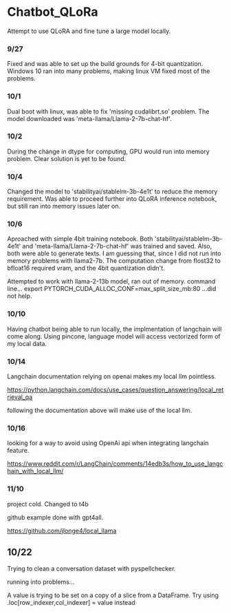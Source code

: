 # Chatbot_QLoRa
Attempt to use QLoRA  and fine tune a large model locally.



### 9/27
Fixed and was able to set up the build grounds for 4-bit quantization. Windows 10 ran into many problems, making linux VM fixed most of the problems.

### 10/1
Dual boot with linux, was able to fix 'missing cudalibrt.so' problem.
The model downloaded was 'meta-llama/Llama-2-7b-chat-hf'.

### 10/2
During the change in dtype for computing, GPU would run into memory problem.
Clear solution is yet to be found.

### 10/4
Changed the model to 'stabilityai/stablelm-3b-4e1t' to reduce the memory requirement. Was able to proceed further into QLoRA inference notebook, but still ran into memory issues later on.

### 10/6
Aproached with simple 4bit training notebook. Both 'stabilityai/stablelm-3b-4e1t' and 'meta-llama/Llama-2-7b-chat-hf' was trained and saved. Also, both were able to generate texts. I am guessing that, since I did not run into memory problems with llama2-7b. The computation change from flost32 to bfloat16 required vram, and the 4bit quantization didn't.

Attempted to work  with llama-2-13b model, ran out of memory. command line... export PYTORCH_CUDA_ALLOC_CONF=max_split_size_mb:80 ...did not help.

### 10/10
Having chatbot being able to run locally, the implmentation of langchain will come along. Using pincone, language model will access vectorized form of my local data.

### 10/14
Langchain documentation relying on openai makes my local llm pointless.

https://python.langchain.com/docs/use_cases/question_answering/local_retrieval_qa

following the documentation above will make use of the local llm.

### 10/16
looking for a way to avoid using OpenAi api when integrating langchain feature.

https://www.reddit.com/r/LangChain/comments/14edb3s/how_to_use_langchain_with_local_llm/

### 11/10

project cold. Changed to t4b

github example done with gpt4all.

https://github.com/jlonge4/local_llama

## 10/22
Trying to clean a conversation dataset with pyspellchecker.

running into problems...

A value is trying to be set on a copy of a slice from a DataFrame.
Try using .loc[row_indexer,col_indexer] = value instead
